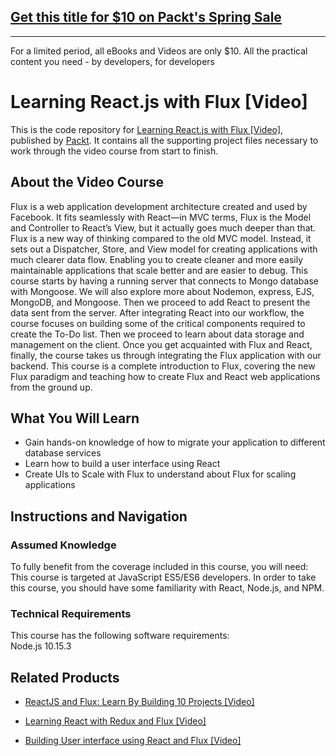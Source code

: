 ## [Get this title for $10 on Packt's Spring Sale](https://www.packt.com/V06329?utm_source=github&utm_medium=packt-github-repo&utm_campaign=spring_10_dollar_2022)
-----
For a limited period, all eBooks and Videos are only $10. All the practical content you need \- by developers, for developers

# Learning React.js with Flux [Video]
This is the code repository for [Learning React.js with Flux [Video]](https://www.packtpub.com/web-development/learning-reactjs-flux-video?utm_source=github&utm_medium=repository&utm_campaign=9781787284449), published by [Packt](https://www.packtpub.com/?utm_source=github). It contains all the supporting project files necessary to work through the video course from start to finish.
## About the Video Course
Flux is a web application development architecture created and used by Facebook. It fits seamlessly with React—in MVC terms, Flux is the Model and Controller to React’s View, but it actually goes much deeper than that. Flux is a new way of thinking compared to the old MVC model. Instead, it sets out a Dispatcher, Store, and View model for creating applications with much clearer data flow. Enabling you to create cleaner and more easily maintainable applications that scale better and are easier to debug. 
This course starts by having a running server that connects to Mongo database with Mongoose. We will also explore more about Nodemon, express, EJS, MongoDB, and Mongoose. Then we proceed to add React to present the data sent from the server. After integrating React into our workflow, the course focuses on building some of the critical components required to create the To-Do list. Then we proceed to learn about data storage and management on the client. Once you get acquainted with Flux and React, finally, the course takes us through integrating the Flux application with our backend.
This course is a complete introduction to Flux, covering the new Flux paradigm and teaching how to create Flux and React web applications from the ground up.

<H2>What You Will Learn</H2>
<DIV class=book-info-will-learn-text>
<UL>
<LI>Gain hands-on knowledge of how to migrate your application to different database services 
<LI>Learn how to build a user interface using React 
<LI>Create UIs to Scale with Flux to understand about Flux for scaling applications </LI></UL></DIV>

## Instructions and Navigation
### Assumed Knowledge
To fully benefit from the coverage included in this course, you will need:<br/>
This course is targeted at JavaScript ES5/ES6 developers. In order to take this course, you should have some familiarity with React, Node.js, and NPM.
### Technical Requirements
This course has the following software requirements:<br/>
Node.js 10.15.3

## Related Products
* [ReactJS and Flux: Learn By Building 10 Projects [Video]](https://www.packtpub.com/web-development/reactjs-and-flux-learn-building-10-projects-video?utm_source=github&utm_medium=repository&utm_campaign=9781787121362)

* [Learning React with Redux and Flux [Video]](https://www.packtpub.com/web-development/learning-react-redux-and-flux-video?utm_source=github&utm_medium=repository&utm_campaign=9781787285996)

* [Building User interface using React and Flux [Video]](https://www.packtpub.com/application-development/building-user-interface-using-react-and-flux-video?utm_source=github&utm_medium=repository&utm_campaign=9781788839655)

